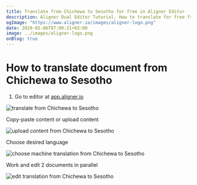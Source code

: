 ```yaml
---
title: Translate from Chichewa to Sesotho for free in Aligner Editor
description: Aligner Dual Editor Tutorial. How to translate for free from Chichewa to Sesotho. Aligner is multilingual document management platform. 
ogImage: "https://www.aligner.io/images/aligner-logo.png"
date: 2020-05-06T07:09:21+03:00
image: ../images/aligner-logo.png
onBlog: true
---
```


# How to translate document from Chichewa to Sesotho

1. Go to editor at [app.aligner.io](https://app.aligner.io "Aligner App web page")

![translate from Chichewa to Sesotho](../aligner-blank-editor.png "translate from Chichewa to Sesotho")

Copy-paste content or upload content

![upload content from Chichewa to Sesotho](../aligner-uploaded-document.png "upload content from Chichewa to Sesotho")

Choose desired language

![choose machine translation from Chichewa to Sesotho](../aligner-language-dropdown.png "choose machine translation from Chichewa to Sesotho")

Work and edit 2 documents in parallel

![edit translation from Chichewa to Sesotho](../aligner-double-sitded-editor.png "edit translation from Chichewa to Sesotho")

